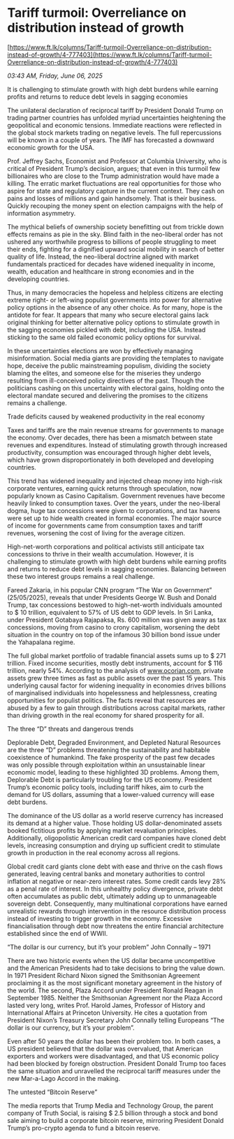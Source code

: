 # Tariff turmoil: Overreliance on distribution instead of growth

[https://www.ft.lk/columns/Tariff-turmoil-Overreliance-on-distribution-instead-of-growth/4-777403](https://www.ft.lk/columns/Tariff-turmoil-Overreliance-on-distribution-instead-of-growth/4-777403)

*03:43 AM, Friday, June 06, 2025*

It is challenging to stimulate growth with high debt burdens while earning profits and returns to reduce debt levels in sagging economies

The unilateral declaration of reciprocal tariff by President Donald Trump on trading partner countries has unfolded myriad uncertainties heightening the geopolitical and economic tensions. Immediate reactions were reflected in the global stock markets trading on negative levels. The full repercussions will be known in a couple of years. The IMF has forecasted a downward economic growth for the USA.

Prof. Jeffrey Sachs, Economist and Professor at Columbia University, who is critical of President Trump’s decision, argues; that even in this turmoil few billionaires who are close to the Trump administration would have made a killing. The erratic market fluctuations are real opportunities for those who aspire for state and regulatory capture in the current context. They cash on pains and losses of millions and gain handsomely. That is their business. Quickly recouping the money spent on election campaigns with the help of information asymmetry.

The mythical beliefs of ownership society benefitting out from trickle down effects remains as pie in the sky. Blind faith in the neo-liberal order has not ushered any worthwhile progress to billions of people struggling to meet their ends, fighting for a dignified upward social mobility in search of better quality of life. Instead, the neo-liberal doctrine aligned with market fundamentals practiced for decades have widened inequality in income, wealth, education and healthcare in strong economies and in the developing countries.

Thus, in many democracies the hopeless and helpless citizens are electing extreme right- or left-wing populist governments into power for alternative policy options in the absence of any other choice. As for many, hope is the antidote for fear. It appears that many who secure electoral gains lack original thinking for better alternative policy options to stimulate growth in the sagging economies pickled with debt, including the USA. Instead sticking to the same old failed economic policy options for survival.

In these uncertainties elections are won by effectively managing misinformation. Social media giants are providing the templates to navigate hope, deceive the public mainstreaming populism, dividing the society blaming the elites, and someone else for the miseries they undergo resulting from ill-conceived policy directives of the past. Though the politicians cashing on this uncertainty with electoral gains, holding onto the electoral mandate secured and delivering the promises to the citizens remains a challenge.

Trade deficits caused by weakened productivity in the real economy

Taxes and tariffs are the main revenue streams for governments to manage the economy. Over decades, there has been a mismatch between state revenues and expenditures. Instead of stimulating growth through increased productivity, consumption was encouraged through higher debt levels, which have grown disproportionately in both developed and developing countries.

This trend has widened inequality and injected cheap money into high-risk corporate ventures, earning quick returns through speculation, now popularly known as Casino Capitalism. Government revenues have become heavily linked to consumption taxes. Over the years, under the neo-liberal dogma, huge tax concessions were given to corporations, and tax havens were set up to hide wealth created in formal economies. The major source of income for governments came from consumption taxes and tariff revenues, worsening the cost of living for the average citizen.

High-net-worth corporations and political activists still anticipate tax concessions to thrive in their wealth accumulation. However, it is challenging to stimulate growth with high debt burdens while earning profits and returns to reduce debt levels in sagging economies. Balancing between these two interest groups remains a real challenge.

Fareed Zakaria, in his popular CNN program “The War on Government” (25/05/2025), reveals that under Presidents George W. Bush and Donald Trump, tax concessions bestowed to high-net-worth individuals amounted to $ 10 trillion, equivalent to 57% of US debt to GDP levels. In Sri Lanka, under President Gotabaya Rajapaksa, Rs. 600 million was given away as tax concessions, moving from casino to crony capitalism, worsening the debt situation in the country on top of the infamous 30 billion bond issue under the Yahapalana regime.

The full global market portfolio of tradable financial assets sums up to $ 271 trillion. Fixed income securities, mostly debt instruments, account for $ 116 trillion, nearly 54%. According to the analysis of www.ocorian.com, private assets grew three times as fast as public assets over the past 15 years. This underlying causal factor for widening inequality in economies drives billions of marginalised individuals into hopelessness and helplessness, creating opportunities for populist politics. The facts reveal that resources are abused by a few to gain through distributions across capital markets, rather than driving growth in the real economy for shared prosperity for all.

The three “D” threats and dangerous trends

Deplorable Debt, Degraded Environment, and Depleted Natural Resources are the three “D” problems threatening the sustainability and habitable coexistence of humankind. The fake prosperity of the past few decades was only possible through exploitation within an unsustainable linear economic model, leading to these highlighted 3D problems. Among them, Deplorable Debt is particularly troubling for the US economy. President Trump’s economic policy tools, including tariff hikes, aim to curb the demand for US dollars, assuming that a lower-valued currency will ease debt burdens.

The dominance of the US dollar as a world reserve currency has increased its demand at a higher value. Those holding US dollar-denominated assets booked fictitious profits by applying market revaluation principles. Additionally, oligopolistic American credit card companies have cloned debt levels, increasing consumption and drying up sufficient credit to stimulate growth in production in the real economy across all regions.

Global credit card giants clone debt with ease and thrive on the cash flows generated, leaving central banks and monetary authorities to control inflation at negative or near-zero interest rates. Some credit cards levy 28% as a penal rate of interest. In this unhealthy policy divergence, private debt often accumulates as public debt, ultimately adding up to unmanageable sovereign debt. Consequently, many multinational corporations have earned unrealistic rewards through intervention in the resource distribution process instead of investing to trigger growth in the economy. Excessive financialisation through debt now threatens the entire financial architecture established since the end of WWII.

“The dollar is our currency, but it’s your problem” John Connally – 1971

There are two historic events when the US dollar became uncompetitive and the American Presidents had to take decisions to bring the value down. In 1971 President Richard Nixon signed the Smithsonian Agreement proclaiming it as the most significant monetary agreement in the history of the world. The second, Plaza Accord under President Ronald Reagan in September 1985. Neither the Smithsonian Agreement nor the Plaza Accord lasted very long, writes Prof. Harold James, Professor of History and International Affairs at Princeton University. He cites a quotation from President Nixon’s Treasury Secretary John Connally telling Europeans “The dollar is our currency, but it’s your problem”.

Even after 50 years the dollar has been their problem too. In both cases, a US president believed that the dollar was overvalued, that American exporters and workers were disadvantaged, and that US economic policy had been blocked by foreign obstruction. President Donald Trump too faces the same situation and unravelled the reciprocal tariff measures under the new Mar-a-Lago Accord in the making.

The untested “Bitcoin Reserve”

The media reports that Trump Media and Technology Group, the parent company of Truth Social, is raising $ 2.5 billion through a stock and bond sale aiming to build a corporate bitcoin reserve, mirroring President Donald Trump’s pro-crypto agenda to fund a bitcoin reserve.

